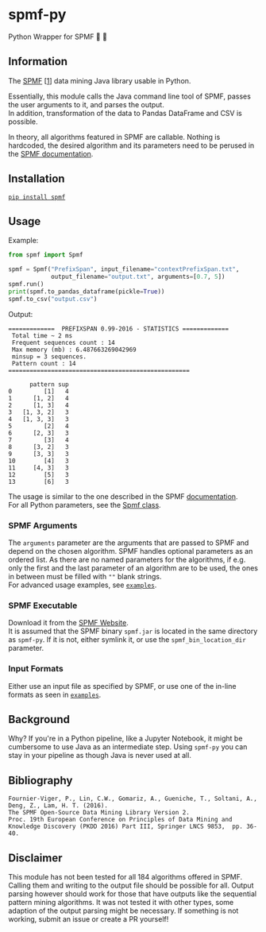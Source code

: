 # spmf-py
Python Wrapper for SPMF 🐍 🎁

## Information
The [SPMF](http://www.philippe-fournier-viger.com/spmf) [[1](https://github.com/LoLei/spmf-py#bibliography)] data mining Java library usable in Python.  

Essentially, this module calls the Java command line tool of SPMF, passes the user arguments to it, and parses the output.  
In addition, transformation of the data to Pandas DataFrame and CSV is possible.

In theory, all algorithms featured in SPMF are callable. Nothing is hardcoded, the desired algorithm and its parameters need to be perused in the [SPMF documentation](http://www.philippe-fournier-viger.com/spmf/index.php?link=documentation.php).

## Installation
[`pip install spmf`](https://pypi.org/project/spmf/)

## Usage
Example:  
```python
from spmf import Spmf

spmf = Spmf("PrefixSpan", input_filename="contextPrefixSpan.txt",
            output_filename="output.txt", arguments=[0.7, 5])
spmf.run()
print(spmf.to_pandas_dataframe(pickle=True))
spmf.to_csv("output.csv")
```

Output:
```
=============  PREFIXSPAN 0.99-2016 - STATISTICS =============
 Total time ~ 2 ms
 Frequent sequences count : 14
 Max memory (mb) : 6.487663269042969
 minsup = 3 sequences.
 Pattern count : 14
===================================================

      pattern sup
0         [1]   4
1      [1, 2]   4
2      [1, 3]   4
3   [1, 3, 2]   3
4   [1, 3, 3]   3
5         [2]   4
6      [2, 3]   3
7         [3]   4
8      [3, 2]   3
9      [3, 3]   3
10        [4]   3
11     [4, 3]   3
12        [5]   3
13        [6]   3
```

The usage is similar to the one described in the SPMF [documentation](http://www.philippe-fournier-viger.com/spmf/index.php?link=documentation.php).  
For all Python parameters, see the [Spmf class](https://github.com/LoLei/spmf-py/blob/master/spmf/__init__.py).  

### SPMF Arguments
The `arguments` parameter are the arguments that are passed to SPMF and depend on the chosen algorithm. SPMF handles optional parameters as an ordered list. As there are no named parameters for the algorithms, if e.g. only the first and the last parameter of an algorithm are to be used, the ones in between must be filled with `""` blank strings.  
For advanced usage examples, see [`examples`](https://github.com/LoLei/spmf-py/tree/master/examples).

### SPMF Executable
Download it from the [SPMF Website](http://www.philippe-fournier-viger.com/spmf/index.php?link=download.php).  
It is assumed that the SPMF binary `spmf.jar` is located in the same directory as `spmf-py`. If it is not, either symlink it, or use the `spmf_bin_location_dir` parameter.

### Input Formats
Either use an input file as specified by SPMF, or use one of the in-line formats as seen in [`examples`](https://github.com/LoLei/spmf-py/tree/master/examples).

## Background
Why? If you're in a Python pipeline, like a Jupyter Notebook, it might be cumbersome to use Java as an intermediate step. Using `spmf-py` you can stay in your pipeline as though Java is never used at all.

## Bibliography
```
Fournier-Viger, P., Lin, C.W., Gomariz, A., Gueniche, T., Soltani, A., Deng, Z., Lam, H. T. (2016).  
The SPMF Open-Source Data Mining Library Version 2.  
Proc. 19th European Conference on Principles of Data Mining and Knowledge Discovery (PKDD 2016) Part III, Springer LNCS 9853,  pp. 36-40.
```

## Disclaimer
This module has not been tested for all 184 algorithms offered in SPMF. Calling them and writing to the output file should be possible for all. Output parsing however should work for those that have outputs like the sequential pattern mining algorithms. It was not tested it with other types, some adaption of the output parsing might be necessary. If something is not working, submit an issue or create a PR yourself!

